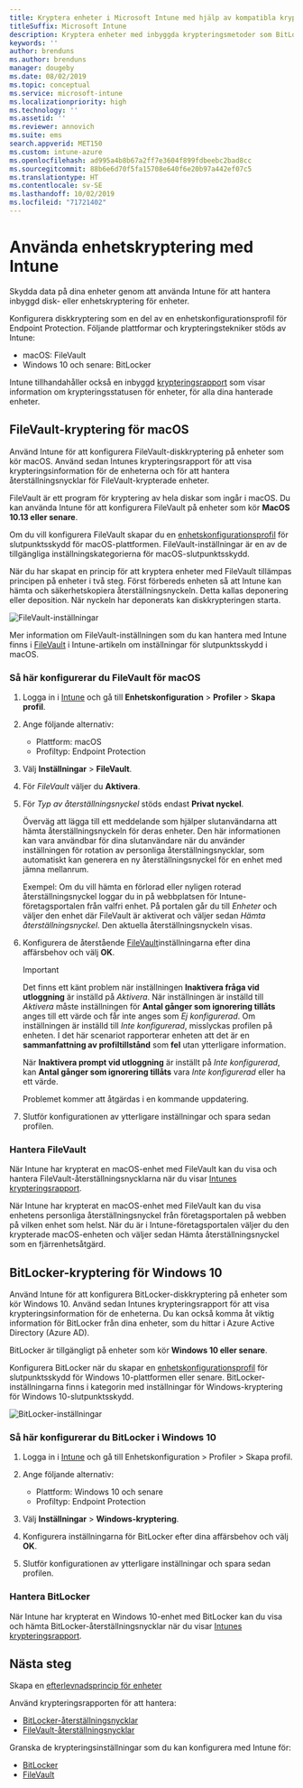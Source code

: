```yaml
---
title: Kryptera enheter i Microsoft Intune med hjälp av kompatibla krypteringsmetoder
titleSuffix: Microsoft Intune
description: Kryptera enheter med inbyggda krypteringsmetoder som BitLocker eller FileVault och hantera återställningsnycklarna för de krypterade enheterna på Intune-portalen.
keywords: ''
author: brenduns
ms.author: brenduns
manager: dougeby
ms.date: 08/02/2019
ms.topic: conceptual
ms.service: microsoft-intune
ms.localizationpriority: high
ms.technology: ''
ms.assetid: ''
ms.reviewer: annovich
ms.suite: ems
search.appverid: MET150
ms.custom: intune-azure
ms.openlocfilehash: ad995a4b8b67a2ff7e3604f899fdbeebc2bad8cc
ms.sourcegitcommit: 88b6e6d70f5fa15708e640f6e20b97a442ef07c5
ms.translationtype: HT
ms.contentlocale: sv-SE
ms.lasthandoff: 10/02/2019
ms.locfileid: "71721402"
---
```

# <a name="use-device-encryption-with-intune"></a>Använda enhetskryptering med Intune  

Skydda data på dina enheter genom att använda Intune för att hantera inbyggd disk- eller enhetskryptering för enheter.  

Konfigurera diskkryptering som en del av en enhetskonfigurationsprofil för Endpoint Protection. Följande plattformar och krypteringstekniker stöds av Intune:  
- macOS: FileVault   
- Windows 10 och senare: BitLocker  

Intune tillhandahåller också en inbyggd [krypteringsrapport](encryption-monitor.md) som visar information om krypteringsstatusen för enheter, för alla dina hanterade enheter.  

## <a name="filevault-encryption-for-macos"></a>FileVault-kryptering för macOS  

Använd Intune för att konfigurera FileVault-diskkryptering på enheter som kör macOS. Använd sedan Intunes krypteringsrapport för att visa krypteringsinformation för de enheterna och för att hantera återställningsnycklar för FileVault-krypterade enheter.  

FileVault är ett program för kryptering av hela diskar som ingår i macOS. Du kan använda Intune för att konfigurera FileVault på enheter som kör **MacOS 10.13 eller senare**.  

Om du vill konfigurera FileVault skapar du en [enhetskonfigurationsprofil](../configuration/device-profile-create.md) för slutpunktsskydd för macOS-plattformen. FileVault-inställningar är en av de tillgängliga inställningskategorierna för macOS-slutpunktsskydd.  

När du har skapat en princip för att kryptera enheter med FileVault tillämpas principen på enheter i två steg. Först förbereds enheten så att Intune kan hämta och säkerhetskopiera återställningsnyckeln. Detta kallas deponering eller deposition. När nyckeln har deponerats kan diskkrypteringen starta.

![FileVault-inställningar](./media/encrypt-devices/filevault-settings.png)

Mer information om FileVault-inställningen som du kan hantera med Intune finns i [FileVault](endpoint-protection-macos.md#filevault) i Intune-artikeln om inställningar för slutpunktsskydd i macOS.  

### <a name="how-to-configure-macos-filevault"></a>Så här konfigurerar du FileVault för macOS 

1. Logga in i [Intune](https://go.microsoft.com/fwlink/?linkid=2090973) och gå till **Enhetskonfiguration** > **Profiler** > **Skapa profil**.  

2. Ange följande alternativ:  

   - Plattform: macOS  
   - Profiltyp: Endpoint Protection  

3. Välj **Inställningar** > **FileVault**.  

4. För *FileVault* väljer du **Aktivera**.  

5. För *Typ av återställningsnyckel* stöds endast **Privat nyckel**.  

   Överväg att lägga till ett meddelande som hjälper slutanvändarna att hämta återställningsnyckeln för deras enheter. Den här informationen kan vara användbar för dina slutanvändare när du använder inställningen för rotation av personliga återställningsnycklar, som automatiskt kan generera en ny återställningsnyckel för en enhet med jämna mellanrum.  

   Exempel: Om du vill hämta en förlorad eller nyligen roterad återställningsnyckel loggar du in på webbplatsen för Intune-företagsportalen från valfri enhet. På portalen går du till *Enheter* och väljer den enhet där FileVault är aktiverat och väljer sedan *Hämta återställningsnyckel*. Den aktuella återställningsnyckeln visas.  

6. Konfigurera de återstående [FileVault](endpoint-protection-macos.md#filevault)inställningarna efter dina affärsbehov och välj **OK**.  

   > [!IMPORTANT]  
   > Det finns ett känt problem när inställningen **Inaktivera fråga vid utloggning** är inställd på *Aktivera*. När inställningen är inställd till *Aktivera* måste inställningen för **Antal gånger som ignorering tillåts** anges till ett värde och får inte anges som *Ej konfigurerad*. Om inställningen är inställd till *Inte konfigurerad*, misslyckas profilen på enheten. I det här scenariot rapporterar enheten att det är en **sammanfattning av profiltillstånd** som **fel** utan ytterligare information.
   > 
   > När **Inaktivera prompt vid utloggning** är inställt på *Inte konfigurerad*, kan **Antal gånger som ignorering tillåts** vara *Inte konfigurerad* eller ha ett värde.  
   > 
   > Problemet kommer att åtgärdas i en kommande uppdatering. 

7. Slutför konfigurationen av ytterligare inställningar och spara sedan profilen.  

### <a name="manage-filevault"></a>Hantera FileVault  

När Intune har krypterat en macOS-enhet med FileVault kan du visa och hantera FileVault-återställningsnycklarna när du visar [Intunes krypteringsrapport](encryption-monitor.md).  

När Intune har krypterat en macOS-enhet med FileVault kan du visa enhetens personliga återställningsnyckel från företagsportalen på webben på vilken enhet som helst. När du är i Intune-företagsportalen väljer du den krypterade macOS-enheten och väljer sedan Hämta återställningsnyckel som en fjärrenhetsåtgärd. 

## <a name="bitlocker-encryption-for-windows-10"></a>BitLocker-kryptering för Windows 10  

Använd Intune för att konfigurera BitLocker-diskkryptering på enheter som kör Windows 10. Använd sedan Intunes krypteringsrapport för att visa krypteringsinformation för de enheterna. Du kan också komma åt viktig information för BitLocker från dina enheter, som du hittar i Azure Active Directory (Azure AD).  

BitLocker är tillgängligt på enheter som kör **Windows 10 eller senare**.  

Konfigurera BitLocker när du skapar en [enhetskonfigurationsprofil](../configuration/device-profile-create.md) för slutpunktsskydd för Windows 10-plattformen eller senare. BitLocker-inställningarna finns i kategorin med inställningar för Windows-kryptering för Windows 10-slutpunktsskydd.    

![BitLocker-inställningar](./media/encrypt-devices/bitlocker-settings.png) 

### <a name="how-to-configure-windows-10-bitlocker"></a>Så här konfigurerar du BitLocker i Windows 10  

1. Logga in i [Intune](https://go.microsoft.com/fwlink/?linkid=2090973) och gå till Enhetskonfiguration > Profiler > Skapa profil.  

2. Ange följande alternativ:  
   - Plattform: Windows 10 och senare  
   - Profiltyp: Endpoint Protection  

3. Välj **Inställningar** > **Windows-kryptering**.

4. Konfigurera inställningarna för BitLocker efter dina affärsbehov och välj **OK**.  

5. Slutför konfigurationen av ytterligare inställningar och spara sedan profilen.  

### <a name="manage-bitlocker"></a>Hantera BitLocker  

När Intune har krypterat en Windows 10-enhet med BitLocker kan du visa och hämta BitLocker-återställningsnycklar när du visar [Intunes krypteringsrapport](encryption-monitor.md).  

## <a name="next-steps"></a>Nästa steg  

Skapa en [efterlevnadsprincip för enheter](compliance-policy-create-windows.md)  

Använd krypteringsrapporten för att hantera:  
- [BitLocker-återställningsnycklar](encryption-monitor.md#bitlocker-recovery-keys)
- [FileVault-återställningsnycklar](encryption-monitor.md#filevault-recovery-keys)

Granska de krypteringsinställningar som du kan konfigurera med Intune för:  
- [BitLocker](endpoint-protection-windows-10.md#windows-encryption)  
- [FileVault](endpoint-protection-macos.md#filevault)  
 
 
